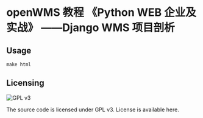 # openWMS 教程 《Python WEB 企业及实战》 ——Django WMS 项目剖析



## Usage 

`make html`



## Licensing

![GPL v3](https://www.gnu.org/graphics/gplv3-with-text-136x68.png)

The source code is licensed under GPL v3. License is available here.